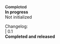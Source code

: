 <s>Completed</s><br />
<b>In progress</b><br />
Not initialized<br />

Changelog:<br />
 | 0.1<br/>
 <b>Completed and released</b>